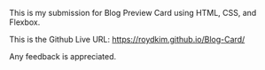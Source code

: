 This is my submission for Blog Preview Card using HTML, CSS, and Flexbox.

This is the Github Live URL: https://roydkim.github.io/Blog-Card/

Any feedback is appreciated.
